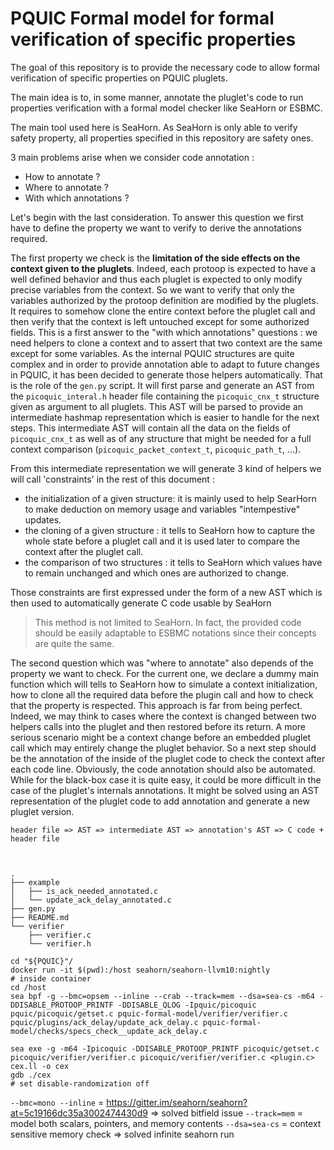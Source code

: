 # PQUIC Formal model for formal verification of specific properties

The goal of this repository is to provide the necessary code to allow formal verification of specific properties on PQUIC pluglets.

The main idea is to, in some manner, annotate the pluglet's code to run properties verification with a formal model checker like SeaHorn or ESBMC.

The main tool used here is SeaHorn. As SeaHorn is only able to verify safety property, all properties specified in this repository are safety ones.

3 main problems arise when we consider code annotation :

- How to annotate ?
- Where to annotate ?
- With which annotations ?

Let's begin with the last consideration. To answer this question we first have to define the property we want to verify to derive the annotations required.

The first property we check is the __limitation of the side effects on the context given to the pluglets__. Indeed, each protoop is expected to have a well defined behavior and thus each pluglet is expected to only modify precise variables from the context.
So we want to verify that only the variables authorized by the protoop definition are modified by the pluglets.
It requires to somehow clone the entire context before the pluglet call and then verify that the context is left untouched except for some authorized fields.
This is a first answer to the "with which annotations" questions : we need helpers to clone a context and to assert that two context are the same except for some variables.
As the internal PQUIC structures are quite complex and in order to provide annotation able to adapt to future changes in PQUIC, it has been decided to generate those helpers automatically.
That is the role of the `gen.py` script.
It will first parse and generate an AST from the `picoquic_interal.h` header file containing the `picoquic_cnx_t` structure given as argument to all pluglets.
This AST will be parsed to provide an intermediate hashmap representation which is easier to handle for the next steps.
This intermediate AST will contain all the data on the fields of `picoquic_cnx_t` as well as of any structure that might be needed for a full context comparison (`picoquic_packet_context_t`, `picoquic_path_t`, ...).

From this intermediate representation we will generate 3 kind of helpers we will call 'constraints' in the rest of this document :
- the initialization of a given structure: it is mainly used to help SearHorn to make deduction on memory usage and variables "intempestive" updates.
- the cloning of a given structure : it tells to SeaHorn how to capture the whole state before a pluglet call and it is used later to compare the context after the pluglet call.
- the comparison of two structures : it tells to SeaHorn which values have to remain unchanged and which ones are authorized to change.

Those constraints are first expressed under the form of a new AST which is then used to automatically generate C code usable by SeaHorn

> This method is not limited to SeaHorn. In fact, the provided code should be easily adaptable to ESBMC notations since their concepts are quite the same. 

The second question which was "where to annotate" also depends of the property we want to check. For the current one, we declare a dummy main function which will tells to SeaHorn how to simulate a context initialization, how to clone all the required data before the plugin call and how to check that the property is respected.
This approach is far from being perfect. Indeed, we may think to cases where the context is changed between two helpers calls into the pluglet and then restored before its return. A more serious scenario might be a context change before an embedded pluglet call which may entirely change the pluglet behavior. So a next step should be the annotation of the inside of the pluglet code to check the context after each code line.
Obviously, the code annotation should also be automated.
While for the black-box case it is quite easy, it could be more difficult in the case of the pluglet's internals annotations. It might be solved using an AST representation of the pluglet code to add annotation and generate a new pluglet version.



```console
header file => AST => intermediate AST => annotation's AST => C code + header file
```



```console


.
├── example
│   ├── is_ack_needed_annotated.c
│   └── update_ack_delay_annotated.c
├── gen.py
├── README.md
└── verifier
    ├── verifier.c
    └── verifier.h
```

```console
cd "${PQUIC}"/
docker run -it $(pwd):/host seahorn/seahorn-llvm10:nightly
# inside container
cd /host
sea bpf -g --bmc=opsem --inline --crab --track=mem --dsa=sea-cs -m64 -DDISABLE_PROTOOP_PRINTF -DDISABLE_QLOG -Ipquic/picoquic pquic/picoquic/getset.c pquic-formal-model/verifier/verifier.c pquic/plugins/ack_delay/update_ack_delay.c pquic-formal-model/checks/specs_check__update_ack_delay.c 

sea exe -g -m64 -Ipicoquic -DDISABLE_PROTOOP_PRINTF picoquic/getset.c picoquic/verifier/verifier.c picoquic/verifier/verifier.c <plugin.c> cex.ll -o cex
gdb ./cex
# set disable-randomization off
```

`--bmc=mono --inline` = https://gitter.im/seahorn/seahorn?at=5c19166dc35a3002474430d9 => solved bitfield issue
`--track=mem` =  model both scalars, pointers, and memory contents
`--dsa=sea-cs` = context sensitive memory check => solved infinite seahorn run

